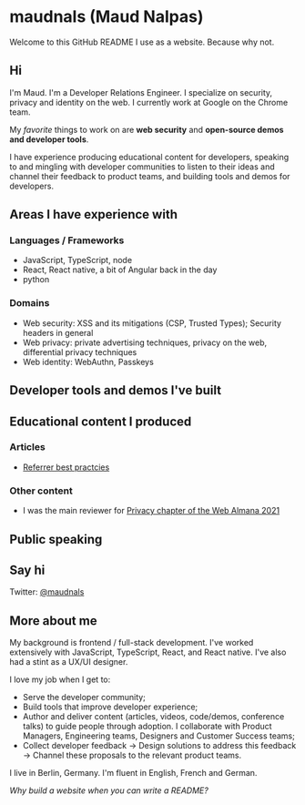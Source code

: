 # maudnals (Maud Nalpas)

Welcome to this GitHub README I use as a website. Because why not.

## Hi

I'm Maud. I'm a Developer Relations Engineer.
I specialize on security, privacy and identity on the web. I currently work at Google on the Chrome team. 

My _favorite_ things to work on are **web security** and **open-source demos and developer tools**. 

I have experience producing educational content for developers, speaking to and mingling with developer communities to listen to their ideas and channel their feedback to product teams, and building tools and demos for developers.

## Areas I have experience with

### Languages / Frameworks

* JavaScript, TypeScript, node
* React, React native, a bit of Angular back in the day
* python

### Domains

* Web security: XSS and its mitigations (CSP, Trusted Types); Security headers in general
* Web privacy: private advertising techniques, privacy on the web, differential privacy techniques
* Web identity: WebAuthn, Passkeys

## Developer tools and demos I've built

## Educational content I produced
### Articles
* [Referrer best practcies](https://web.dev/referrer-best-practices/) 
### Other content
* I was the main reviewer for [Privacy chapter of the Web Almana 2021](https://almanac.httparchive.org/en/2021/privacy)

## Public speaking

## Say hi

Twitter: [@maudnals](https://twitter.com/maudnals?lang=en)

## More about me

My background is frontend / full-stack development. I've worked extensively with JavaScript, TypeScript, React, and React native. I've also had a stint as a UX/UI designer.

I love my job when I get to:
* Serve the developer community;
* Build tools that improve developer experience;
* Author and deliver content (articles, videos, code/demos, conference talks) to guide people through adoption. I collaborate with Product Managers, Engineering teams, Designers and Customer Success teams;
* Collect developer feedback → Design solutions to address this feedback → Channel these proposals to the relevant product teams.

I live in Berlin, Germany. I'm fluent in English, French and German.

_Why build a website when you can write a README?_
